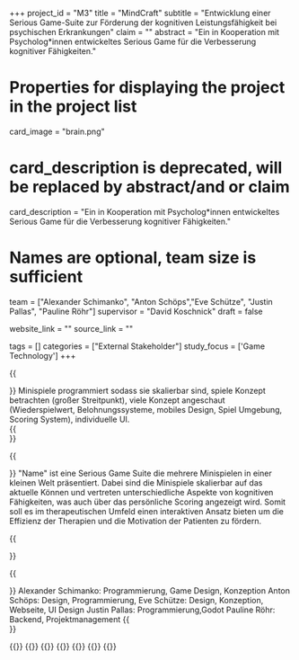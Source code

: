 +++
project_id = "M3"
title = "MindCraft"
subtitle = "Entwicklung einer Serious Game-Suite zur Förderung der kognitiven Leistungsfähigkeit bei psychischen Erkrankungen"
claim = ""
abstract = "Ein in Kooperation mit Psycholog*innen entwickeltes Serious Game für die Verbesserung kognitiver Fähigkeiten."

# Properties for displaying the project in the project list
card_image = "brain.png"
# card_description is deprecated, will be replaced by abstract/and or claim
card_description = "Ein in Kooperation mit Psycholog*innen entwickeltes Serious Game für die Verbesserung kognitiver Fähigkeiten." 

# Names are optional, team size is sufficient
team = ["Alexander Schimanko", "Anton Schöps","Eve Schütze", "Justin Pallas", "Pauline Röhr"]
supervisor = "David Koschnick"
draft = false

website_link = ""
source_link = ""

tags = []
categories = ["External Stakeholder"]
study_focus = ['Game Technology']
+++

<!-- Entweder ein Zitat einfügen, etwas aus dem Spiel oder weglassen--> 
<!-- {{<image src="Platzhalter.png" alt="Platzhalter">}}-->  

{{<section title =" Our Process" >}} 
Minispiele programmiert sodass sie skalierbar sind, spiele Konzept betrachten (großer Streitpunkt), viele Konzept angeschaut (Wiederspielwert, Belohnungssysteme, mobiles Design, Spiel Umgebung, Scoring System),  individuelle UI. <!--TODO!-->   
{{</section>}}

{{<section title="Our Goal">}}
"Name" ist eine Serious Game Suite die mehrere Minispielen in einer kleinen Welt präsentiert. Dabei sind die Minispiele skalierbar auf das aktuelle Können und vertreten unterschiedliche Aspekte von kognitiven Fähigkeiten, was auch über das persönliche Scoring angezeigt wird. Somit soll es im therapeutischen Umfeld einen interaktiven Ansatz bieten um die Effizienz der Therapien und die Motivation der Patienten zu fördern.

{{</section>}}


{{<section title="The team">}}
Alexander Schimanko: Programmierung, Game Design, Konzeption
Anton Schöps: Design, Programmierung, 
Eve Schütze: Design, Konzeption, Webseite, UI Design
Justin Pallas: Programmierung,Godot
Pauline Röhr: Backend, Projektmanagement
{{</section>}} 

{{<gallery>}}
{{<team-member image="cat.jpg" name="Alexander Schimanko">}}
{{<team-member image="cat.jpg" name="Anton Schöps">}}
{{<team-member image="cat.jpg" name="Eve Schütze">}}
{{<team-member image="cat.jpg" name="Justin Pallas">}}
{{<team-member image="cat.jpg" name="Pauline Röhr">}}
{{</gallery>}}

